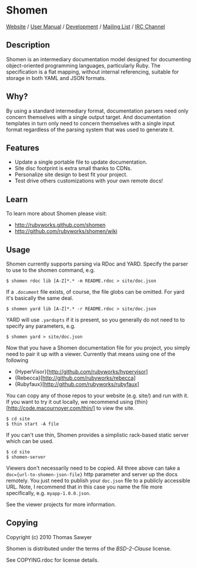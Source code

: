 # Shomen

[Website](http://rubyworks.github.com/shomen) /
[User Manual](http://github.com/rubyworks/shomen/wiki) /
[Development](http://github.com/rubyworks/shomen) /
[Mailing List](http://groups.google.com/groups/rubyworks-mailinglist) /
[IRC Channel](http://chat.us.freenode.net/rubyworks)


## Description

Shomen is an intermediary documentation model designed for documenting
object-oriented programming languages, particularly Ruby. The specification
is a flat mapping, without internal referencing, suitable for storage in both
YAML and JSON formats.


## Why?

By using a standard intermediary format, documentation parsers need only concern
themselves with a single output target. And documentation templates in turn only
need to concern themselves with a single input format regardless of the parsing
system that was used to generate it.


## Features

* Update a single portable file to update documentation.
* Site disc footprint is extra small thanks to CDNs.
* Personalize site design to best fit your project.
* Test drive others customizations with your own remote docs!


## Learn

To learn more about Shomen please visit:

* http://rubyworks.github.com/shomen
* http://github.com/rubyworks/shomen/wiki


## Usage

Shomen currently supports parsing via RDoc and YARD. Specify the parser to
use to the shomen command, e.g.

    $ shomen rdoc lib [A-Z]*.* -m README.rdoc > site/doc.json

If a `.document` file exists, of course, the file globs can be omitted.
For yard it's basically the same deal.

    $ shomen yard lib [A-Z]*.* -r README.rdoc > site/doc.json

YARD will use `.yardopts` if it is present, so you generally do not need to
to specify any parameters, e.g.

    $ shomen yard > site/doc.json

Now that you have a Shomen documentation file for you project, you simply need 
to pair it up with a viewer. Currently that means using one of the following

* {HyperVisor}[http://github.com/rubyworks/hypervisor]
* {Rebecca}[http://github.com/rubyworks/rebecca]
* {Rubyfaux}[http://github.com/rubyworks/rubyfaux]

You can copy any of those repos to your website (e.g. site/) and run with it.
If you want to try it out locally, we recommend using {thin}[http://code.macournoyer.com/thin/]
to view the site.

    $ cd site
    $ thin start -A file

If you can't use thin, Shomen provides a simplistic rack-based static server
which can be used.

    $ cd site
    $ shomen-server

Viewers don't necessarily need to be copied. All three above can take
a `doc={url-to-shomen-json-file}` http parameter and server up the docs remotely.
You just need to publish your `doc.json` file to a publicly accessible URL.
Note, I recommend that in this case you name the file more specifically,
e.g. `myapp-1.0.0.json`.

See the viewer projects for more information.


## Copying

Copyright (c) 2010 Thomas Sawyer

Shomen is distributed under the terms of the *BSD-2-Clause* license.

See COPYING.rdoc for license details.
